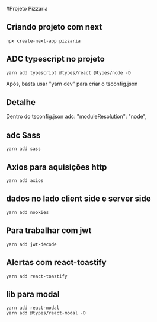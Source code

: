 #Projeto Pizzaria

## Criando projeto com next
```
npx create-next-app pizzaria
```
## ADC typescript no projeto
```
yarn add typescript @types/react @types/node -D
```
Após, basta usar "yarn dev" para criar o tsconfig.json

## Detalhe

Dentro do tsconfig.json adc:
"moduleResolution": "node",

## adc Sass
```
yarn add sass
```
## Axios para aquisições http
```
yarn add axios
```
## dados no lado client side e server side
```
yarn add nookies
```
## Para trabalhar com jwt
```
yarn add jwt-decode
```
## Alertas com react-toastify
```
yarn add react-toastify
```
## lib para modal
```
yarn add react-modal
yarn add @types/react-modal -D
```
